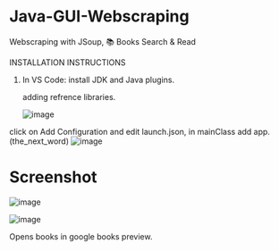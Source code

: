 # Java-GUI-Webscraping
Webscraping with JSoup,  📚 Books Search &amp; Read 

INSTALLATION INSTRUCTIONS
1. In VS Code: install JDK and Java plugins.
  
   adding refrence libraries.

   ![image](https://github.com/adityacodepublic/Java-GUI-Webscraping/assets/93919558/c531a65d-5a5c-403d-9f71-39b5c9996156)



  click on Add Configuration and edit launch.json, in mainClass add app.(the_next_word)
  ![image](https://github.com/adityacodepublic/Java-GUI-Webscraping/assets/93919558/e895b629-b78c-4a09-95fb-72e47400159d)





   # Screenshot

  ![image](https://github.com/adityacodepublic/Java-GUI-Webscraping/assets/93919558/af12f080-6474-4b71-a4d0-b12fe316b53d)


  ![image](https://github.com/adityacodepublic/Java-GUI-Webscraping/assets/93919558/d0248efe-4cb2-497f-b366-4253f3a54e97)


  Opens books in google books preview. 


